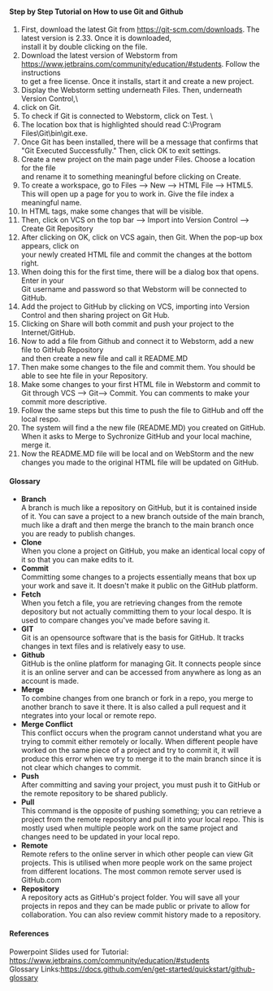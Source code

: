 #### Step by Step Tutorial on How to use Git and Github 
1. First, download the latest Git from https://git-scm.com/downloads. The latest version is 2.33. Once it is downloaded,\
   install it by double clicking on the file. 
2. Download the latest version of Webstorm from https://www.jetbrains.com/community/education/#students. Follow the instructions\
   to get a free license. Once it installs, start it and create a new project.
3. Display the Webstorm setting underneath Files. Then, underneath Version Control,\
4. click on Git. 
5. To check if Git is connected to Webstorm, click on Test. \
6. The location box that is highlighted should read C:\Program Files\Git\bin\git.exe. 
7. Once Git has been installed, there will be a message that confirms that "Git Executed Successfully." Then, click OK to exit settings.
8. Create a new project on the main page under Files. Choose a location for the file\
   and rename it to something meaningful before clicking on Create.
9. To create a workspace, go to Files --> New --> HTML File --> HTML5. This will open
   up a page for you to work in. Give the file index a meaningful name.
10. In HTML tags, make some changes that will be visible.
11. Then, click on VCS on the top bar --> Import into Version Control --> Create Git Repository
12. After clicking on OK, click on VCS again, then Git. When the pop-up box appears, click on\
    your newly created HTML file and commit the changes at the bottom right. 
 13. When doing this for the first time, there will be a dialog box that opens. Enter in your\
     Git username and password so that Webstorm will be connected to GitHub. 
 14. Add the project to GitHub by clicking on VCS, importing into Version Control and then sharing        project on Git Hub. 
 15. Clicking on Share will both commit and push your project to the Internet/GitHub. 
 16. Now to add a file from Github and connect it to Webstorm, add a new file to GitHub Repository\
     and then create a new file and call it README.MD
  17. Then make some changes to the file and commit them. You should be able to see hte file in your Repository. 
  18. Make some changes to your first HTML file in Webstorm and commit to Git through VCS --> Git--> Commit. You can comments to make your commit more descriptive. 
  19. Follow the same steps but this time to push the file to GitHub and off the local respo. 
  20. The system will find a the new file (README.MD) you created on GitHub. When it asks to Merge to Sychronize GitHub and your local machine, merge it.
  21. Now the README.MD file will be local and on WebStorm and the new changes you made to the original HTML file will be updated on GitHub. 
   







#### Glossary 
* __Branch__\
A branch is much like a repository on GitHub, but it is contained inside of it. You can save a project to a new branch outside of the main branch, much like a draft and then merge the branch to the main branch once you are ready to publish changes. 
* __Clone__\
When you clone a project on GitHub, you make an identical local copy of it so that you can make edits to it. 
* __Commit__\
Committing some changes to a projects essentially means that box up your work and save it. It doesn't make it public on the GitHub platform. 
* __Fetch__\
When you fetch a file, you are retrieving changes from the remote depository but not actually committing them to your local despo. It is used to compare changes you've made before saving it.
* __GIT__\
Git is an opensource software that is the basis for GitHub. It tracks changes in text files and is relatively easy to use. 
* __Github__\
GitHub is the online platform for managing Git. It connects people since it is an online server and can be accessed from anywhere as long as an account is made. 
* __Merge__\
To combine changes from one branch or fork in a repo, you merge to another branch to save it there. It is also called a pull request and it ntegrates into your local or remote repo. 
* __Merge Conflict__\
This conflict occurs when the program cannot understand what you are trying to commit either remotely or locally. When different people have worked on the same piece of a project and try to commit it, it will produce this error when we try to merge it to the main branch since it is not clear which changes to commit. 
* __Push__\
After committing and saving your project, you must push it to GitHub or the remote repository to be shared publicly. 
* __Pull__\
This command is the opposite of pushing something; you can retrieve a project from the remote repository and pull it into your local repo. This is mostly used when multiple people work on the same project and changes need to be updated in your local repo. 
* __Remote__\
Remote refers to the online server in which other people can view Git projects. This is utilised when more people work on the same project from different locations. The most common remote server used is GitHub.com
* __Repository__\
A repository acts as GitHub's project folder. You will save all your projects in repos and they can be made public or private to allow for collaboration. You can also review commit history made to a repository. 

#### References
Powerpoint Slides used for Tutorial: https://www.jetbrains.com/community/education/#students \
Glossary Links:https://docs.github.com/en/get-started/quickstart/github-glossary


